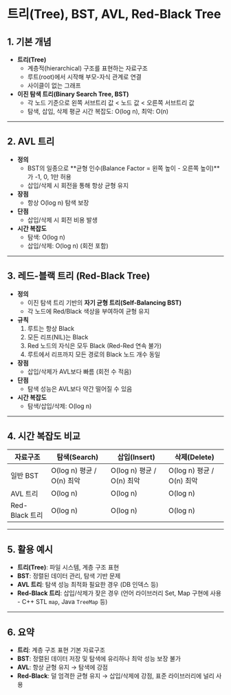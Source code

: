 # 트리(Tree), BST, AVL, Red-Black Tree

## 1. 기본 개념
- **트리(Tree)**
  - 계층적(hierarchical) 구조를 표현하는 자료구조
  - 루트(root)에서 시작해 부모-자식 관계로 연결
  - 사이클이 없는 그래프
- **이진 탐색 트리(Binary Search Tree, BST)**
  - 각 노드 기준으로 왼쪽 서브트리 값 < 노드 값 < 오른쪽 서브트리 값
  - 탐색, 삽입, 삭제 평균 시간 복잡도: O(log n), 최악: O(n)

---

## 2. AVL 트리
- **정의**
  - BST의 일종으로 **균형 인수(Balance Factor = 왼쪽 높이 - 오른쪽 높이)**가 -1, 0, 1만 허용
  - 삽입/삭제 시 회전을 통해 항상 균형 유지
- **장점**
  - 항상 O(log n) 탐색 보장
- **단점**
  - 삽입/삭제 시 회전 비용 발생
- **시간 복잡도**
  - 탐색: O(log n)
  - 삽입/삭제: O(log n) (회전 포함)

---

## 3. 레드-블랙 트리 (Red-Black Tree)
- **정의**
  - 이진 탐색 트리 기반의 **자기 균형 트리(Self-Balancing BST)**
  - 각 노드에 Red/Black 색상을 부여하여 균형 유지
- **규칙**
  1. 루트는 항상 Black
  2. 모든 리프(NIL)는 Black
  3. Red 노드의 자식은 모두 Black (Red-Red 연속 불가)
  4. 루트에서 리프까지 모든 경로의 Black 노드 개수 동일
- **장점**
  - 삽입/삭제가 AVL보다 빠름 (회전 수 적음)
- **단점**
  - 탐색 성능은 AVL보다 약간 떨어질 수 있음
- **시간 복잡도**
  - 탐색/삽입/삭제: O(log n)

---

## 4. 시간 복잡도 비교

| 자료구조          | 탐색(Search) | 삽입(Insert) | 삭제(Delete) |
|------------------|--------------|--------------|--------------|
| 일반 BST         | O(log n) 평균 / O(n) 최악 | O(log n) 평균 / O(n) 최악 | O(log n) 평균 / O(n) 최악 |
| AVL 트리         | O(log n) | O(log n) | O(log n) |
| Red-Black 트리   | O(log n) | O(log n) | O(log n) |

---

## 5. 활용 예시
- **트리(Tree)**: 파일 시스템, 계층 구조 표현
- **BST**: 정렬된 데이터 관리, 탐색 기반 문제
- **AVL 트리**: 탐색 성능 최적화 필요한 경우 (DB 인덱스 등)
- **Red-Black 트리**: 삽입/삭제가 잦은 경우 (언어 라이브러리 Set, Map 구현에 사용 - C++ STL `map`, Java `TreeMap` 등)

---

## 6. 요약
- **트리**: 계층 구조 표현 기본 자료구조  
- **BST**: 정렬된 데이터 저장 및 탐색에 유리하나 최악 성능 보장 불가  
- **AVL**: 항상 균형 유지 → 탐색에 강점  
- **Red-Black**: 덜 엄격한 균형 유지 → 삽입/삭제에 강점, 표준 라이브러리에 널리 사용  
